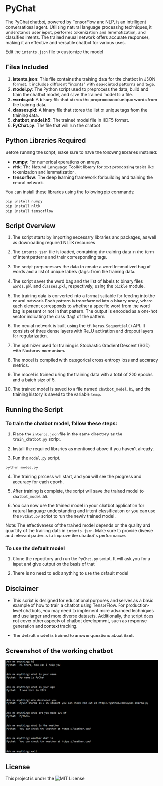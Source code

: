# PyChat

The PyChat chatbot, powered by TensorFlow and NLP, is an intelligent conversational agent. Utilizing natural language processing techniques, it understands user input, performs tokenization and lemmatization, and classifies intents. The trained neural network offers accurate responses, making it an effective and versatile chatbot for various uses.

Edit the `intents.json` file to customize the model

## Files Included

1. **intents.json**: This file contains the training data for the chatbot in JSON format. It includes different "intents" with associated patterns and tags.
2. **model.py**: The Python script used to preprocess the data, build and train the chatbot model, and save the trained model to a file.
3. **words.pkl**: A binary file that stores the preprocessed unique words from the training data.
4. **classes.pkl**: A binary file that stores the list of unique tags from the training data.
5. **chatbot_model.h5**: The trained model file in HDF5 format.
4. **PyChat.py**: The file that will run the chatbot

## Python Libraries Required

Before running the script, make sure to have the following libraries installed:

- **numpy**: For numerical operations on arrays.
- **nltk**: The Natural Language Toolkit library for text processing tasks like tokenization and lemmatization.
- **tensorflow**: The deep learning framework for building and training the neural network.

You can install these libraries using the following pip commands:

```
pip install numpy
pip install nltk
pip install tensorflow
```

## Script Overview

1. The script starts by importing necessary libraries and packages, as well as downloading required NLTK resources 

2. The `intents.json` file is loaded, containing the training data in the form of intent patterns and their corresponding tags.

3. The script preprocesses the data to create a word lemmatized bag of words and a list of unique labels (tags) from the training data.

4. The script saves the word bag and the list of labels to binary files `words.pkl` and `classes.pkl`, respectively, using the `pickle` module.

5. The training data is converted into a format suitable for feeding into the neural network. Each pattern is transformed into a binary array, where each element corresponds to whether a specific word from the word bag is present or not in that pattern. The output is encoded as a one-hot vector indicating the class (tag) of the pattern.

6. The neural network is built using the `tf.keras.Sequential()` API. It consists of three dense layers with ReLU activation and dropout layers for regularization.

7. The optimizer used for training is Stochastic Gradient Descent (SGD) with Nesterov momentum.

8. The model is compiled with categorical cross-entropy loss and accuracy metrics.

9. The model is trained using the training data with a total of 200 epochs and a batch size of 5.

10. The trained model is saved to a file named `chatbot_model.h5`, and the training history is saved to the variable `temp`.

## Running the Script

### To train the chatbot model, follow these steps:

1. Place the `intents.json` file in the same directory as the `train_chatbot.py` script.

2. Install the required libraries as mentioned above if you haven't already.

3. Run the `model.py` script.

```
python model.py
```

4. The training process will start, and you will see the progress and accuracy for each epoch.

5. After training is complete, the script will save the trained model to `chatbot_model.h5`.

6. You can now use the trained model in your chatbot application for natural language understanding and intent classification or you can use the `PyChat.py` script to run the newly trained model.

Note: The effectiveness of the trained model depends on the quality and quantity of the training data in `intents.json`. Make sure to provide diverse and relevant patterns to improve the chatbot's performance.

### To use the default model

1. Clone the repository and run the `PyChat.py` script. It will ask you for a input and give output on the basis of that

2. There is no need to edit anything to use the default model

## Disclaimer

- This script is designed for educational purposes and serves as a basic example of how to train a chatbot using TensorFlow. For production-level chatbots, you may need to implement more advanced techniques and use larger and more diverse datasets. Additionally, the script does not cover other aspects of chatbot development, such as response generation and context tracking.

- The default model is trained to answer questions about itself.


## Screenshot of the working chatbot

![Alt text](image.png)

## License
This project is under the ![MIT License](LICENSE)